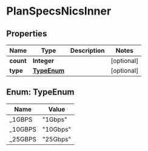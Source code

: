 

# PlanSpecsNicsInner


## Properties

| Name | Type | Description | Notes |
|------------ | ------------- | ------------- | -------------|
|**count** | **Integer** |  |  [optional] |
|**type** | [**TypeEnum**](#TypeEnum) |  |  [optional] |



## Enum: TypeEnum

| Name | Value |
|---- | -----|
| _1GBPS | &quot;1Gbps&quot; |
| _10GBPS | &quot;10Gbps&quot; |
| _25GBPS | &quot;25Gbps&quot; |



